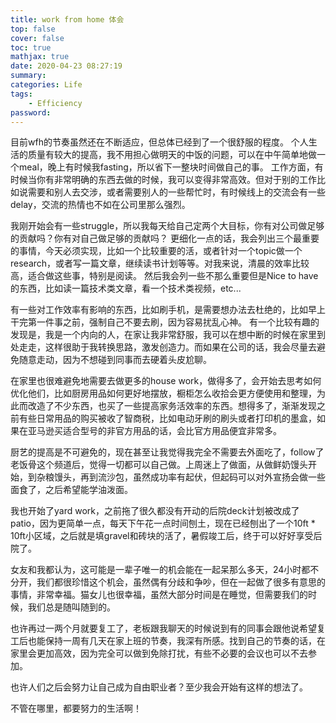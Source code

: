 ```yaml
---
title: work from home 体会
top: false
cover: false
toc: true
mathjax: true
date: 2020-04-23 08:27:19
summary: 
categories: Life
tags: 
    - Efficiency
password:
---
```


目前wfh的节奏虽然还在不断适应，但总体已经到了一个很舒服的程度。
个人生活的质量有较大的提高，我不用担心做明天的中饭的问题，可以在中午简单地做一个meal，晚上有时候我fasting，所以省下一整块时间做自己的事。
工作方面，有时候当你有非常明确的东西去做的时候，我可以变得非常高效。但对于别的工作比如说需要和别人去交涉，或者需要别人的一些帮忙时，有时候线上的交流会有一些delay，交流的热情也不如在公司里那么强烈。
<!--more-->
我刚开始会有一些struggle，所以我每天给自己定两个大目标，你有对公司做足够的贡献吗？你有对自己做足够的贡献吗？
更细化一点的话，我会列出三个最重要的事情，今天必须实现，比如一个比较重要的活，或者针对一个topic做一个research，或者写一篇文章，继续读书计划等等。对我来说，清晨的效率比较高，适合做这些事，特别是阅读。
然后我会列一些不那么重要但是Nice to have的东西，比如读一篇技术类文章，看一个技术类视频，etc...

有一些对工作效率有影响的东西，比如刷手机，是需要想办法去杜绝的，比如早上干完第一件事之前，强制自己不要去刷，因为容易扰乱心神。
有一个比较有趣的发现是，我是一个内向的人，在家让我非常舒服，我可以在想中断的时候在家里到处走走，这样很助于我转换思路，激发创造力。而如果在公司的话，我会尽量去避免随意走动，因为不想碰到同事而去硬着头皮尬聊。

在家里也很难避免地需要去做更多的house work，做得多了，会开始去思考如何优化他们，比如厨房用品如何更好地摆放，橱柜怎么收拾会更方便使用和整理，为此而改造了不少东西，也买了一些提高家务活效率的东西。想得多了，渐渐发现之前有些日常用品的购买被收了智商税，比如电动牙刷的刷头或者打印机的墨盒，如果在亚马逊买适合型号的非官方用品的话，会比官方用品便宜非常多。

厨艺的提高是不可避免的，现在甚至让我觉得我完全不需要去外面吃了，follow了老饭骨这个频道后，觉得一切都可以自己做。上周迷上了做面，从做鲜奶馒头开始，到杂粮馒头，再到流沙包，虽然成功率有起伏，但起码可以对外宣扬会做一些面食了，之后希望能学油泼面。

我也开始了yard work，之前拖了很久都没有开动的后院deck计划被改成了patio，因为更简单一点，每天下午花一点时间刨土，现在已经刨出了一个10ft * 10ft小区域，之后就是填gravel和砖块的活了，暑假竣工后，终于可以好好享受后院了。

女友和我都认为，这可能是一辈子唯一的机会能在一起呆那么多天，24小时都不分开，我们都很珍惜这个机会，虽然偶有分歧和争吵，但在一起做了很多有意思的事情，非常幸福。猫女儿也很幸福，虽然大部分时间是在睡觉，但需要我们的时候，我们总是随叫随到的。

也许再过一两个月就要复工了，老板跟我聊天的时候说到有的同事会跟他说希望复工后也能保持一周有几天在家上班的节奏，我深有所感。找到自己的节奏的话，在家里会更加高效，因为完全可以做到免除打扰，有些不必要的会议也可以不去参加。

也许人们之后会努力让自己成为自由职业者？至少我会开始有这样的想法了。

不管在哪里，都要努力的生活啊！